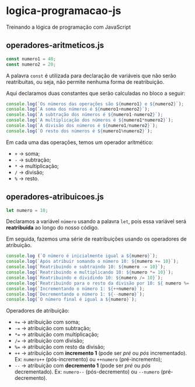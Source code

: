 # logica-programacao-js
Treinando a lógica de programação com JavaScript

## operadores-aritmeticos.js 

~~~js
const numero1 = 40; 
const numero2 = 20;
~~~

A palavra `const` é utilizada para declaração de variáveis que não serão reatribuitas, ou seja, não permite nenhuma forma de reatribuição.   

Aqui declaramos duas constantes que serão calculadas no bloco a seguir: 

~~~js
console.log(`Os números das operações são ${numero1} e ${numero2}`);
console.log(`A soma dos números é ${numero1+numero2}`); 
console.log(`A subtração dos números é ${numero1-numero2}`); 
console.log(`A multiplicação dos números é ${numero1*numero2}`); 
console.log(`A divisão dos números é ${numero1/numero2}`); 
console.log(`O resto dos números é ${numero1%numero2}`); 
~~~

Em cada uma das operações, temos um operador aritmético: 

- `+`  -> soma;
- `-` -> subtração;
- `*`  -> multiplicação;
- `/` -> divisão;
- `%` -> resto. 

## operadores-atribuicoes.js 

~~~js
let numero = 10;
~~~ 

Declaramos a variável `número` usando a palavra `let`, pois essa variável será **reatribuída** ao longo do nosso código.

Em seguida, fazemos uma série de reatribuições usando os operadores de atribuição. 

 ~~~js
console.log (`O número é inicialmente igual a ${numero}`); 
console.log(`Após atribuir somando o número 10: ${numero += 10}`); 
console.log(`Reatribuindo e subtraindo 10: ${numero -= 10}`);
console.log(`Reatribuindo e multiplicando 10: ${numero *= 10}`);
console.log(`Reatribuindo e dividindo 10: ${numero /= 10}`);
console.log(`Reatribuindo para o resto da divisão por 10: ${ numero %= 10}`);
console.log(`Incrementando o número 1: ${++numero}`);
console.log(`Decrementando o número 1: ${--numero}`);
console.log(`O número final é igual a ${numero}`);
 ~~~

 Operadores de atribuição: 

 - `+=` -> atribuição com soma;
 - `-=` -> atribuição com subtração;
 - `*=` -> atribuição com multiplicação;
 - `/=` -> atribuição com divisão;
 - `%=` -> atribuição com resto da divisão; 
 - `++` -> atribuição com **incremento 1** (pode ser *pré* ou *pós* incrementado). Ex: `numero++` (pós-incremento) ou `++numero` (pré-incremento);
- `--` -> atribuição com **decremento 1** (pode ser *pré* ou *pós* decrementado). Ex: `numero--` (pós-decremento) ou `--numero` (pré-decremento). 

